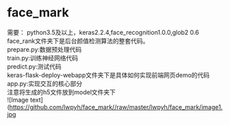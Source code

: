 # face_mark
需要：
python3.5及以上，keras2.2.4,face_recognition1.0.0,glob2 0.6  
face_rank文件夹下是后台颜值检测算法的整套代码。  
prepare.py:数据预处理代码  
train.py:训练神经网络代码  
predict.py:测试代码  
keras-flask-deploy-webapp文件夹下是具体如何实现前端网页demo的代码  
app.py:实现交互的核心部分  
注意将生成的h5文件放到model文件夹下  
![Image text](https://github.com/lwpyh/face_mark//raw/master/lwpyh/face_mark/image1.jpg

